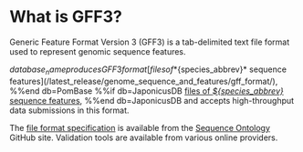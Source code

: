 # What is GFF3?
<!-- pombase_categories: Data submission and formats -->

Generic Feature Format Version 3 (GFF3) is a tab-delimited text file
format used to represent genomic sequence features.

${database_name} produces GFF3 format
%%if db=PomBase
[files of *${species_abbrev}* sequence features](/latest_release/genome_sequence_and_features/gff_format/),
%%end db=PomBase
%%if db=JaponicusDB
[files of *${species_abbrev}* sequence features](https://www.pombase.org/data/genome_sequence_and_features/gff3/),
%%end db=JaponicusDB
and accepts high-throughput data submissions in this format.

The [file format specification](https://github.com/The-Sequence-Ontology/Specifications/blob/master/gff3.md) is
available from the [Sequence Ontology](http://www.sequenceontology.org/) GitHub site. 
Validation tools are available from various online providers.

